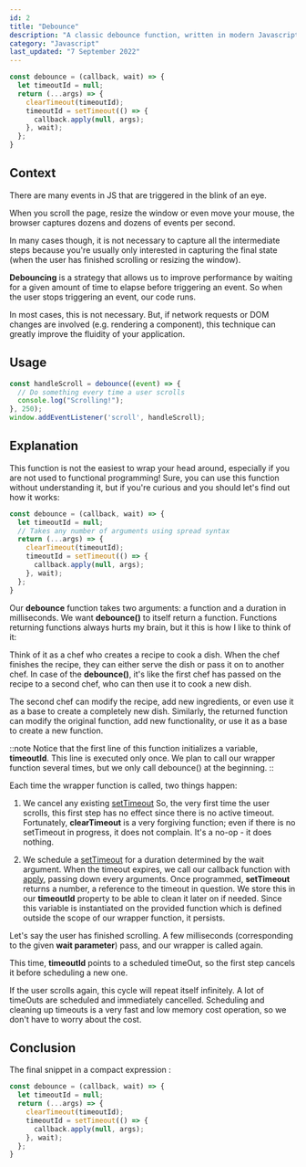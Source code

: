 ```yaml
---
id: 2
title: "Debounce"
description: "A classic debounce function, written in modern Javascript."
category: "Javascript"
last_updated: "7 September 2022"
---
```


```js
const debounce = (callback, wait) => {
  let timeoutId = null;
  return (...args) => {
    clearTimeout(timeoutId);
    timeoutId = setTimeout(() => {
      callback.apply(null, args);
    }, wait);
  };
}
```

## Context
There are many events in JS that are triggered in the blink of an eye.

When you scroll the page, resize the window or even move your mouse, the browser captures dozens and dozens of events per second.

In many cases though, it is not necessary to capture all the intermediate steps because you're usually only interested in capturing the final state (when the user has finished scrolling or resizing the window).

**Debouncing** is a strategy that allows us to improve performance by waiting for a given amount of time to elapse before triggering an event. So when the user stops triggering an event, our code runs.

In most cases, this is not necessary. But, if network requests or DOM changes are involved (e.g. rendering a component), this technique can greatly improve the fluidity of your application.

## Usage

```js
const handleScroll = debounce((event) => {
  // Do something every time a user scrolls
  console.log("Scrolling!");
}, 250);
window.addEventListener('scroll', handleScroll);
```

## Explanation
This function is not the easiest to wrap your head around, especially if you are not used to functional programming! Sure, you can use this function without understanding it, but if you're curious and you should let's find out how it works:

```js
const debounce = (callback, wait) => {
  let timeoutId = null;
  // Takes any number of arguments using spread syntax
  return (...args) => {
    clearTimeout(timeoutId);
    timeoutId = setTimeout(() => {
      callback.apply(null, args);
    }, wait);
  };
}
```

Our **debounce** function takes two arguments: a function and a duration in milliseconds.
We want **debounce()** to itself return a function. Functions returning functions always hurts my brain, but it this is how I like to think of it:

Think of it as a chef who creates a recipe to cook a dish. When the chef finishes the recipe, they can either serve the dish or pass it on to another chef. In case of the **debounce()**, it's like the first chef has passed on the recipe to a second chef, who can then use it to cook a new dish. 

The second chef can modify the recipe, add new ingredients, or even use it as a base to create a completely new dish. Similarly, the returned function can modify the original function, add new functionality, or use it as a base to create a new function.

::note
Notice that the first line of this function initializes a variable, **timeoutId**. This line is executed only once. We plan to call our wrapper function several times, but we only call debounce() at the beginning.
::

Each time the wrapper function is called, two things happen:

1. We cancel any existing [setTimeout](https://developer.mozilla.org/en-US/docs/Web/API/setTimeout)
So, the very first time the user scrolls, this first step has no effect since there is no active timeout. Fortunately, **clearTimeout** is a very forgiving function; even if there is no setTimeout in progress, it does not complain. It's a no-op - it does nothing.

2. We schedule a [setTimeout](https://developer.mozilla.org/en-US/docs/Web/API/setTimeout) for a duration determined by the wait argument. When the timeout expires, we call our callback function with [apply](https://developer.mozilla.org/en-US/docs/Web/JavaScript/Reference/Global_Objects/Function/apply), passing down every arguments.
Once programmed, **setTimeout** returns a number, a reference to the timeout in question. We store this in our **timeoutId** property to be able to clean it later on if needed. Since this variable is instantiated on the provided function which is defined outside the scope of our wrapper function, it persists.

Let's say the user has finished scrolling. A few milliseconds (corresponding to the given **wait parameter**) pass, and our wrapper is called again.

This time, **timeoutId** points to a scheduled timeOut, so the first step cancels it before scheduling a new one.

If the user scrolls again, this cycle will repeat itself infinitely. A lot of timeOuts are scheduled and immediately cancelled. Scheduling and cleaning up timeouts is a very fast and low memory cost operation, so we don't have to worry about the cost.

## Conclusion

The final snippet in a compact expression :

```js
const debounce = (callback, wait) => {
  let timeoutId = null;
  return (...args) => {
    clearTimeout(timeoutId);
    timeoutId = setTimeout(() => {
      callback.apply(null, args);
    }, wait);
  };
}
```